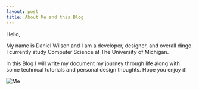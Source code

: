 ```yaml
---
layout: post
title: About Me and this Blog
---
```


Hello, 

My name is Daniel Wilson and I am a developer, designer, and overall dingo. I currently study Computer Science at The University of Michigan.

In this Blog I will write my document my journey through life along with some technical tutorials and personal design thoughts. Hope you enjoy it!

![Me](https://avatars3.githubusercontent.com/u/8124178?v=3&s=460)
